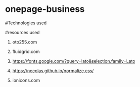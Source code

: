 # onepage-business

#Technologies used


#resources used
1. oto255.com

2. fluidgrid.com

3. https://fonts.google.com/?query=lato&selection.family=Lato

4. https://necolas.github.io/normalize.css/

5. ionicons.com